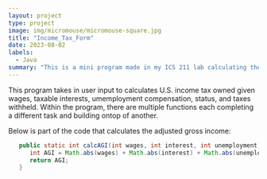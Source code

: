 ```yaml
---
layout: project
type: project
image: img/micromouse/micromouse-square.jpg
title: "Income_Tax_Form"
date: 2023-08-02
labels:
  - Java
summary: "This is a mini program made in my ICS 211 lab calculating the tax depending on status of the input information."
---
```


This program takes in user input to calculates U.S. income tax owned given wages, taxable interests, umemployment compensation, status, and taxes withheld. Within the program, there are multiple functions each completing a different task and building ontop of another.

Below is part of the code that calculates the adjusted gross income:

```Java
   public static int calcAGI(int wages, int interest, int unemployment) {
      int AGI = Math.abs(wages) + Math.abs(interest) + Math.abs(unemployment);
      return AGI;
   }
```

